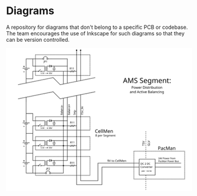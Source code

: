 # Diagrams
A repository for diagrams that don't belong to a specific PCB or codebase. The team encourages the use of Inkscape for such diagrams so that they can be version controlled.

![](https://raw.githubusercontent.com/Lafayette-FSAE/Diagrams/master/AMS_segment_plain.svg)
